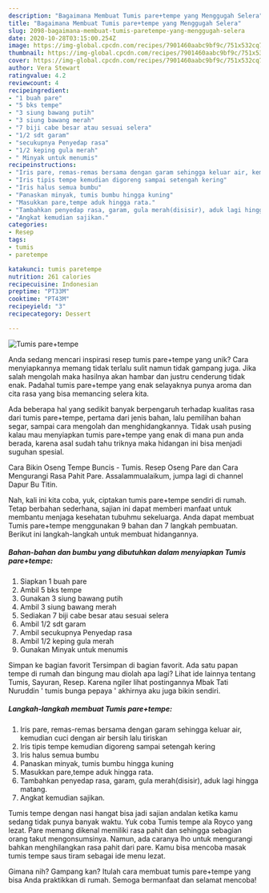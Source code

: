 ```yaml
---
description: "Bagaimana Membuat Tumis pare+tempe yang Menggugah Selera"
title: "Bagaimana Membuat Tumis pare+tempe yang Menggugah Selera"
slug: 2098-bagaimana-membuat-tumis-paretempe-yang-menggugah-selera
date: 2020-10-28T03:15:00.254Z
image: https://img-global.cpcdn.com/recipes/7901460aabc9bf9c/751x532cq70/tumis-paretempe-foto-resep-utama.jpg
thumbnail: https://img-global.cpcdn.com/recipes/7901460aabc9bf9c/751x532cq70/tumis-paretempe-foto-resep-utama.jpg
cover: https://img-global.cpcdn.com/recipes/7901460aabc9bf9c/751x532cq70/tumis-paretempe-foto-resep-utama.jpg
author: Vera Stewart
ratingvalue: 4.2
reviewcount: 4
recipeingredient:
- "1 buah pare"
- "5 bks tempe"
- "3 siung bawang putih"
- "3 siung bawang merah"
- "7 biji cabe besar atau sesuai selera"
- "1/2 sdt garam"
- "secukupnya Penyedap rasa"
- "1/2 keping gula merah"
- " Minyak untuk menumis"
recipeinstructions:
- "Iris pare, remas-remas bersama dengan garam sehingga keluar air, kemudian cuci dengan air bersih lalu tiriskan"
- "Iris tipis tempe kemudian digoreng sampai setengah kering"
- "Iris halus semua bumbu"
- "Panaskan minyak, tumis bumbu hingga kuning"
- "Masukkan pare,tempe aduk hingga rata."
- "Tambahkan penyedap rasa, garam, gula merah(disisir), aduk lagi hingga matang."
- "Angkat kemudian sajikan."
categories:
- Resep
tags:
- tumis
- paretempe

katakunci: tumis paretempe 
nutrition: 261 calories
recipecuisine: Indonesian
preptime: "PT33M"
cooktime: "PT43M"
recipeyield: "3"
recipecategory: Dessert

---
```



![Tumis pare+tempe](https://img-global.cpcdn.com/recipes/7901460aabc9bf9c/751x532cq70/tumis-paretempe-foto-resep-utama.jpg)

Anda sedang mencari inspirasi resep tumis pare+tempe yang unik? Cara menyiapkannya memang tidak terlalu sulit namun tidak gampang juga. Jika salah mengolah maka hasilnya akan hambar dan justru cenderung tidak enak. Padahal tumis pare+tempe yang enak selayaknya punya aroma dan cita rasa yang bisa memancing selera kita.

Ada beberapa hal yang sedikit banyak berpengaruh terhadap kualitas rasa dari tumis pare+tempe, pertama dari jenis bahan, lalu pemilihan bahan segar, sampai cara mengolah dan menghidangkannya. Tidak usah pusing kalau mau menyiapkan tumis pare+tempe yang enak di mana pun anda berada, karena asal sudah tahu triknya maka hidangan ini bisa menjadi suguhan spesial.

Cara Bikin Oseng Tempe Buncis - Tumis. Resep Oseng Pare dan Cara Mengurangi Rasa Pahit Pare. Assalammualaikum, jumpa lagi di channel Dapur Bu Titin.


Nah, kali ini kita coba, yuk, ciptakan tumis pare+tempe sendiri di rumah. Tetap berbahan sederhana, sajian ini dapat memberi manfaat untuk membantu menjaga kesehatan tubuhmu sekeluarga. Anda dapat membuat Tumis pare+tempe menggunakan 9 bahan dan 7 langkah pembuatan. Berikut ini langkah-langkah untuk membuat hidangannya.

<!--inarticleads1-->

##### Bahan-bahan dan bumbu yang dibutuhkan dalam menyiapkan Tumis pare+tempe:

1. Siapkan 1 buah pare
1. Ambil 5 bks tempe
1. Gunakan 3 siung bawang putih
1. Ambil 3 siung bawang merah
1. Sediakan 7 biji cabe besar atau sesuai selera
1. Ambil 1/2 sdt garam
1. Ambil secukupnya Penyedap rasa
1. Ambil 1/2 keping gula merah
1. Gunakan  Minyak untuk menumis


Simpan ke bagian favorit Tersimpan di bagian favorit. Ada satu papan tempe di rumah dan bingung mau diolah apa lagi? Lihat ide lainnya tentang Tumis, Sayuran, Resep. Karena ngiler lihat postingannya Mbak Tati Nuruddin &#39; tumis bunga pepaya &#39; akhirnya aku juga bikin sendiri. 

<!--inarticleads2-->

##### Langkah-langkah membuat Tumis pare+tempe:

1. Iris pare, remas-remas bersama dengan garam sehingga keluar air, kemudian cuci dengan air bersih lalu tiriskan
1. Iris tipis tempe kemudian digoreng sampai setengah kering
1. Iris halus semua bumbu
1. Panaskan minyak, tumis bumbu hingga kuning
1. Masukkan pare,tempe aduk hingga rata.
1. Tambahkan penyedap rasa, garam, gula merah(disisir), aduk lagi hingga matang.
1. Angkat kemudian sajikan.


Tumis tempe dengan nasi hangat bisa jadi sajian andalan ketika kamu sedang tidak punya banyak waktu. Yuk coba Tumis tempe ala Royco yang lezat. Pare memang dikenal memiliki rasa pahit dan sehingga sebagian orang takut mengonsumsinya. Namun, ada caranya lho untuk mengurangi bahkan menghilangkan rasa pahit dari pare. Kamu bisa mencoba masak tumis tempe saus tiram sebagai ide menu lezat. 

Gimana nih? Gampang kan? Itulah cara membuat tumis pare+tempe yang bisa Anda praktikkan di rumah. Semoga bermanfaat dan selamat mencoba!
